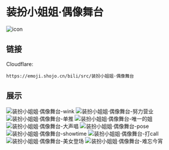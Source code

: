 # 装扮小姐姐·偶像舞台
![icon](https://emoji.shojo.cn/bili/src/装扮小姐姐·偶像舞台/icon.png)
## 链接
Cloudflare:
```
https://emoji.shojo.cn/bili/src/装扮小姐姐·偶像舞台
```
## 展示
![装扮小姐姐·偶像舞台-wink](https://emoji.shojo.cn/bili/src/装扮小姐姐·偶像舞台/装扮小姐姐·偶像舞台-wink.png)
![装扮小姐姐·偶像舞台-努力营业](https://emoji.shojo.cn/bili/src/装扮小姐姐·偶像舞台/装扮小姐姐·偶像舞台-努力营业.png)
![装扮小姐姐·偶像舞台-单推](https://emoji.shojo.cn/bili/src/装扮小姐姐·偶像舞台/装扮小姐姐·偶像舞台-单推.png)
![装扮小姐姐·偶像舞台-唯一的姐](https://emoji.shojo.cn/bili/src/装扮小姐姐·偶像舞台/装扮小姐姐·偶像舞台-唯一的姐.png)
![装扮小姐姐·偶像舞台-大声唱](https://emoji.shojo.cn/bili/src/装扮小姐姐·偶像舞台/装扮小姐姐·偶像舞台-大声唱.png)
![装扮小姐姐·偶像舞台-pose](https://emoji.shojo.cn/bili/src/装扮小姐姐·偶像舞台/装扮小姐姐·偶像舞台-pose.png)
![装扮小姐姐·偶像舞台-showtime](https://emoji.shojo.cn/bili/src/装扮小姐姐·偶像舞台/装扮小姐姐·偶像舞台-showtime.png)
![装扮小姐姐·偶像舞台-打call](https://emoji.shojo.cn/bili/src/装扮小姐姐·偶像舞台/装扮小姐姐·偶像舞台-打call.png)
![装扮小姐姐·偶像舞台-美女登场](https://emoji.shojo.cn/bili/src/装扮小姐姐·偶像舞台/装扮小姐姐·偶像舞台-美女登场.png)
![装扮小姐姐·偶像舞台-难忘今宵](https://emoji.shojo.cn/bili/src/装扮小姐姐·偶像舞台/装扮小姐姐·偶像舞台-难忘今宵.png)
